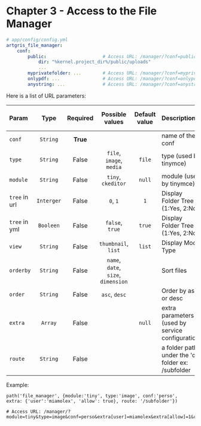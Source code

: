 Chapter 3 - Access to the File Manager
======================================

```yaml
# app/config/config.yml
artgris_file_manager:
    conf:
        public:                     # Access URL: /manager/?conf=public
            dir: "%kernel.project_dir%/public/uploads"
            ...
        myprivatefolder: ...        # Access URL: /manager/?conf=myprivatefolder
        onlypdf: ...                # Access URL: /manager/?conf=onlypdf
        anystring: ...              # Access URL: /manager/?conf=anystring
```

Here is a list of URL parameters:

| Param    | Type     | Required  | Possible values          | Default value | Description       | Priority (yml / url) |
| :------- |:--------:|:---------:|:------------------------:|:-------------:|:------------------|:------------------:|
| `conf`   | `String` |  **True** |                          |               | name of the conf |
| `type`   | `String` |  False    | `file`, `image`, `media` | `file`        | type (used by tinymce) | yml > url
| `module` | `String` |  False    | `tiny`, `ckeditor`                  |  `null`       | module (used by tinymce) | 
| `tree` in url   | `Interger` |  False    | `0`, `1` | `1`       | Display Folder Tree (1:Yes, 2:No) | url > yml
| `tree` in yml   | `Booleen` |  False    | `false`, `true` | `true`       | Display Folder Tree (1:Yes, 2:No) | url > yml
| `view` | `String` |  False    | `thumbnail`, `list`     |  `list`       | Display Mode Type | url > yml
| `orderby` | `String` |  False    | `name`, `date`, `size`, `dimension`     |         | Sort files |
| `order` | `String` |  False    | `asc`, `desc`     |         | Order by asc or desc | 
| `extra` | `Array` |  False    |                    |  `null`       | extra parameters (used by service configuration)
| `route` | `String` |  False    |                    |         | a folder path under the 'dir' folder ex: /subfolder

Example:

    path('file_manager', {module:'tiny', type:'image', conf:'perso', extra: {'user':'miamolex', 'allow': true}, route: '/subfolder'})
    
    # Access URL: /manager/?module=tiny&type=image&conf=perso&extra[user]=miamolex&extra[allow]=1&route=/subfolder
